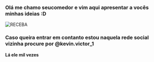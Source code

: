 ### Olá me chamo seucomedor e vim aqui apresentar a vocês minhas ideias :D 
![RECEBA](https://media.tenor.com/6ve9NOXQnY0AAAAS/izuku-midoriya-my-hero-academia.gif)

### Caso queira entrar em contanto estou naquela rede social vizinha procure por @kevin.victor_1

**Lá ele mil vezes**

